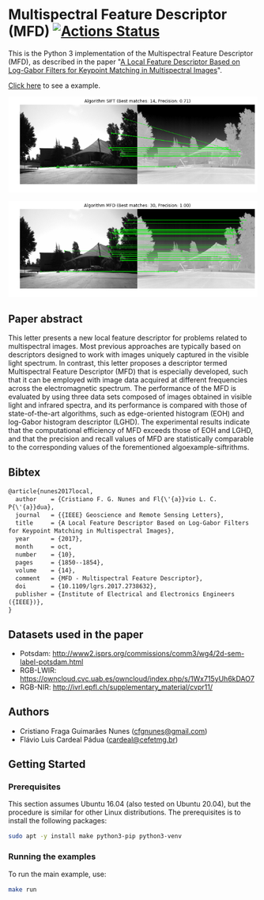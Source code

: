 # Multispectral Feature Descriptor (MFD) [![Actions Status](https://github.com/cfgnunes/mfd/workflows/build/badge.svg)](https://github.com/cfgnunes/mfd/actions)

This is the Python 3 implementation of the Multispectral Feature Descriptor (MFD), as described in the paper "[A Local Feature Descriptor Based on Log-Gabor Filters for Keypoint Matching in Multispectral Images](https://ieeexplore.ieee.org/document/8024177)".

[Click here](https://github.com/cfgnunes/mfd/blob/master/MatchingExample.ipynb) to see a example.

![SIFT](images-sample/example_sift.png)

![MFD](images-sample/example_mfd.png)

## Paper abstract

This letter presents a new local feature descriptor for problems related to multispectral images.
Most previous approaches are typically based on descriptors designed to work with images uniquely captured in the visible light spectrum.
In contrast, this letter proposes a descriptor termed Multispectral Feature Descriptor (MFD) that is especially developed, such that it can be employed with image data acquired at different frequencies across the electromagnetic spectrum.
The performance of the MFD is evaluated by using three data sets composed of images obtained in visible light and infrared spectra, and its performance is compared with those of state-of-the-art algorithms, such as edge-oriented histogram (EOH) and log-Gabor histogram descriptor (LGHD).
The experimental results indicate that the computational efficiency of MFD exceeds those of EOH and LGHD, and that the precision and recall values of MFD are statistically comparable to the corresponding values of the forementioned algoexample-siftrithms.

## Bibtex

```TeX
@article{nunes2017local,
  author    = {Cristiano F. G. Nunes and Fl{\'{a}}vio L. C. P{\'{a}}dua},
  journal   = {{IEEE} Geoscience and Remote Sensing Letters},
  title     = {A Local Feature Descriptor Based on Log-Gabor Filters for Keypoint Matching in Multispectral Images},
  year      = {2017},
  month     = oct,
  number    = {10},
  pages     = {1850--1854},
  volume    = {14},
  comment   = {MFD - Multispectral Feature Descriptor},
  doi       = {10.1109/lgrs.2017.2738632},
  publisher = {Institute of Electrical and Electronics Engineers ({IEEE})},
}
```

## Datasets used in the paper

- Potsdam: <http://www2.isprs.org/commissions/comm3/wg4/2d-sem-label-potsdam.html>
- RGB-LWIR: <https://owncloud.cvc.uab.es/owncloud/index.php/s/1Wx715yUh6kDAO7>
- RGB-NIR: <http://ivrl.epfl.ch/supplementary_material/cvpr11/>

## Authors

- Cristiano Fraga Guimarães Nunes (<cfgnunes@gmail.com>)
- Flávio Luis Cardeal Pádua (<cardeal@cefetmg.br>)

## Getting Started

### Prerequisites

This section assumes Ubuntu 16.04 (also tested on Ubuntu 20.04), but the procedure is similar for other Linux distributions. The prerequisites is to install the following packages:

```sh
sudo apt -y install make python3-pip python3-venv
```

### Running the examples

To run the main example, use:

```sh
make run
```
